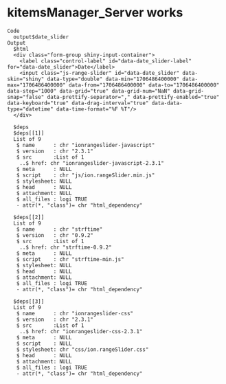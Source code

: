 # kitemsManager_Server works

    Code
      output$date_slider
    Output
      $html
      <div class="form-group shiny-input-container">
        <label class="control-label" id="data-date_slider-label" for="data-date_slider">Date</label>
        <input class="js-range-slider" id="data-date_slider" data-skin="shiny" data-type="double" data-min="1706486400000" data-max="1706486400000" data-from="1706486400000" data-to="1706486400000" data-step="1000" data-grid="true" data-grid-num="NaN" data-grid-snap="false" data-prettify-separator="," data-prettify-enabled="true" data-keyboard="true" data-drag-interval="true" data-data-type="datetime" data-time-format="%F %T"/>
      </div>
      
      $deps
      $deps[[1]]
      List of 9
       $ name      : chr "ionrangeslider-javascript"
       $ version   : chr "2.3.1"
       $ src       :List of 1
        ..$ href: chr "ionrangeslider-javascript-2.3.1"
       $ meta      : NULL
       $ script    : chr "js/ion.rangeSlider.min.js"
       $ stylesheet: NULL
       $ head      : NULL
       $ attachment: NULL
       $ all_files : logi TRUE
       - attr(*, "class")= chr "html_dependency"
      
      $deps[[2]]
      List of 9
       $ name      : chr "strftime"
       $ version   : chr "0.9.2"
       $ src       :List of 1
        ..$ href: chr "strftime-0.9.2"
       $ meta      : NULL
       $ script    : chr "strftime-min.js"
       $ stylesheet: NULL
       $ head      : NULL
       $ attachment: NULL
       $ all_files : logi TRUE
       - attr(*, "class")= chr "html_dependency"
      
      $deps[[3]]
      List of 9
       $ name      : chr "ionrangeslider-css"
       $ version   : chr "2.3.1"
       $ src       :List of 1
        ..$ href: chr "ionrangeslider-css-2.3.1"
       $ meta      : NULL
       $ script    : NULL
       $ stylesheet: chr "css/ion.rangeSlider.css"
       $ head      : NULL
       $ attachment: NULL
       $ all_files : logi TRUE
       - attr(*, "class")= chr "html_dependency"
      
      

